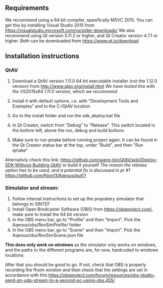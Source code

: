 ## Requirements
We recommend using a 64 bit compiler, spesifically MSVC 2015. You can get this by installing Visual Studio 2015 from https://visualstudio.microsoft.com/vs/older-downloads/
We also recommend using Qt version 5.11.2 or higher, and Qt Creator version 4.7.1 or higher. Both can be downloaded from https://www.qt.io/download

## Installation instructions

### QtAV 
1. Download a QtAV version 1.11.0 64 bit executable installer (not the 1.12.0 version) from http://www.qtav.org/install.html
_We have tested this with the VS2015x64 1.11.0 version, which we recommend_

2. Install it with default options, i.e. with "Development Tools and Examples" and to the C:/QtAV location

3. Go to the install folder and run the sdk_deploy.bat file

4. In Qt Creator, switch from "Debug" to "Release". This switch located in the bottom left, above the run, debug and build buttons

5. Make sure to run qmake before running project again. It can be found in the Qt Creator status bar at the top, under "Build", and then "Run qmake"

Alternativly check this link: https://github.com/wang-bin/QtAV/wiki/Deploy-SDK-Without-Building-QtAV or build it yourself
_The reason the release option has to be used, and a potential fix is discussed in pr #1 https://github.com/Kpro11/Aqeous/pull/1_

### Simulator and stream:
1. Follow internal instructions to set up the propiatery simulator that belongs to SINTEF
2. Install Open Brodcaster Software (OBS) from https://obsproject.com/, make sure to install the 64 bit version
3. In the OBS menu bar, go to "Profile" and then "Import". Pick the Aqeous/obs/RovSimProfile/ folder
4. In the OBS menu bar, go to "Scene" and then "Import". Pick the Aqeous/obs/RovSimScene.json file

**This does only work on windows** as the simulator only works on windows, and the paths to the different programs are, for now, hardcoded to windows locations

After that you should be good to go. If not, check that OBS is properly recording the fhsim window and then check that the settings are set in accordance with this https://obsproject.com/forum/resources/obs-studio-send-an-udp-stream-to-a-second-pc-using-obs.455/
